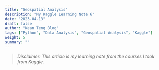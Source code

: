 ```yaml
---
title: "Geospatial Analysis"
description: "My Kaggle Learning Note 6"
date: "2023-04-13"
draft: false
author: "Kean Teng Blog"
tags: ["Python", "Data Analysis", "Geospatial Analysis", "Kaggle"]
weight: 5
summary: ""
---
```


> *Disclaimer: This article is my learning note from the courses I took from Kaggle.*
